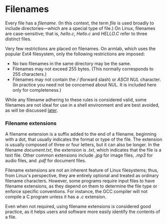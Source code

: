 # Filenames

Every file has a _filename_. (In this context, the term _file_ is used broadly to include directories—which are a special type of file.) On Linux, filenames are case-sensitive; that is, _hello.c_, _Hello.c_ and _HELLO.C_ refer to three distinct files.

Very few restrictions are placed on filenames. On armlab, which uses the popular Ext4 filesystem, only the following restrictions are imposed:

* No two filenames in the same directory may be the same.
* Filenames may not exceed 255 bytes. (This normally corresponds to 255 characters.)
* Filenames may not contain the _/_ (forward slash) or _ASCII NUL_ character. (In practice you need not be concerned about NUL. It is included here only for completeness.)

While any filename adhering to these rules is considered valid, some filenames are not ideal for use in a shell environment and are best avoided, as will be discussed [later](../../bash/creating-files-and-directories.md#directory-and-file-creation).

### Filename extensions

A filename extension is a suffix added to the end of a filename, beginning with a dot, that usually indicates the format or type of the file. The extension is usually composed of three or four letters, but it can also be longer. In the filename _document.txt_, the extension is _.txt_, which indicates that the file is a text file. Other common extensions include _.jpg_ for image files, _.mp3_ for audio files, and _.pdf_ for document files.

Filename extensions are not an inherent feature of Linux filesystems; thus, from Linux's perspective, they are entirely optional and treated as ordinary filename characters. However, some programs require input files to have filename extensions, as they depend on them to determine the file type or enforce specific conventions. For instance, the GCC compiler will not compile a C program unless it has a _.c_ extension.

Even when not required, using filename extensions is considered good practice, as it helps users and software more easily identify the contents of a file.
